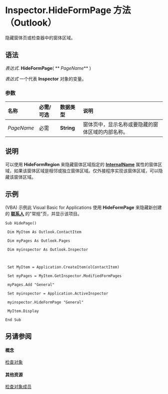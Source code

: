 
# Inspector.HideFormPage 方法 （Outlook）

隐藏窗体页或检查器中的窗体区域。


## 语法

 _表达式_. **HideFormPage**( ** _PageName_** )

 _表达式_ 一个代表 **Inspector** 对象的变量。


### 参数



|**名称**|**必需/可选**|**数据类型**|**说明**|
|:-----|:-----|:-----|:-----|
| _PageName_|必需|**String**|窗体页中，显示名称或要隐藏的窗体区域的内部名称。|

## 说明

可以使用 **HideFormRegion** 来隐藏窗体区域指定的 **[InternalName](2478d44e-887c-c245-6cfa-70a6a1e2c828.md)** 属性的窗体区域，如果该窗体区域是相邻或独立窗体区域。仅外接程序实现该窗体区域，可以隐藏该窗体区域。


## 示例

(VBA) 示例此 Visual Basic for Applications 使用 **HideFormPage** 来隐藏新创建的 **[联系人](8e32093c-a678-f1fd-3f35-c2d8994d166f.md)** 的"常规"页，并显示该项目。


```
Sub HidePage() 
 
 Dim MyItem As Outlook.ContactItem 
 
 Dim myPages As Outlook.Pages 
 
 Dim myinspector As Outlook.Inspector 
 
 
 
 Set MyItem = Application.CreateItem(olContactItem) 
 
 Set myPages = MyItem.GetInspector.ModifiedFormPages 
 
 myPages.Add "General" 
 
 Set myinspector = Application.ActiveInspector 
 
 myinspector.HideFormPage "General" 
 
 MyItem.Display 
 
End Sub
```


## 另请参阅


#### 概念


[检查对象](d7384756-669c-0549-1032-c3b864187994.md)
#### 其他资源


[检查对象成员](acd3e13f-4727-7966-d2a5-a95e4528425c.md)